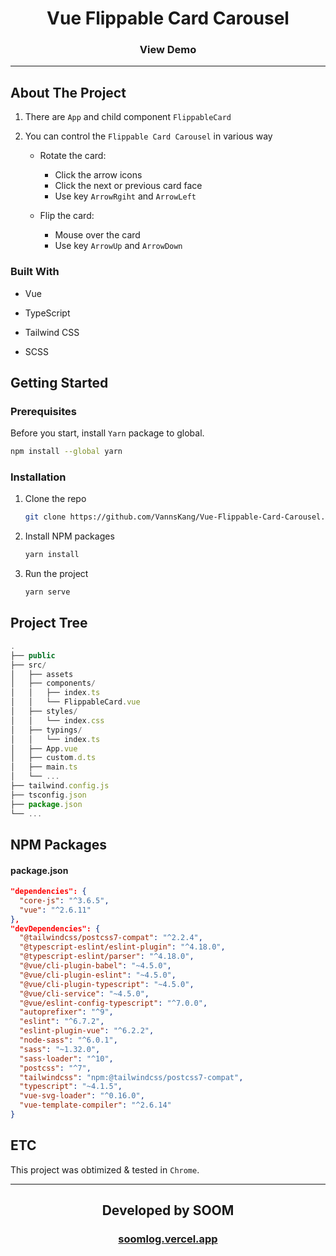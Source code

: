 <h1 align="center"> 
Vue Flippable Card Carousel
</h1>

<h3 align="center">
View Demo
</h3>

---

## About The Project

1. There are `App` and child component `FlippableCard`

2. You can control the `Flippable Card Carousel` in various way

   - Rotate the card:

     - Click the arrow icons
     - Click the next or previous card face
     - Use key `ArrowRgiht` and `ArrowLeft`

   - Flip the card:

     - Mouse over the card
     - Use key `ArrowUp` and `ArrowDown`

### Built With

- Vue

- TypeScript

- Tailwind CSS

- SCSS

## Getting Started

### Prerequisites

Before you start, install `Yarn` package to global.

```sh
npm install --global yarn
```

### Installation

1.  Clone the repo

    ```sh
    git clone https://github.com/VannsKang/Vue-Flippable-Card-Carousel.git
    ```

2.  Install NPM packages

    ```sh
    yarn install
    ```

3.  Run the project

    ```sh
    yarn serve
    ```

## Project Tree

```js
.
├── public
├── src/
│   ├── assets
│   ├── components/
│   │   ├── index.ts
│   │   └── FlippableCard.vue
│   ├── styles/
│   │   └── index.css
│   ├── typings/
│   │   └── index.ts
│   ├── App.vue
│   ├── custom.d.ts
│   ├── main.ts
│   └── ...
├── tailwind.config.js
├── tsconfig.json
├── package.json
└── ...
```

## NPM Packages

#### package.json

```json
"dependencies": {
  "core-js": "^3.6.5",
  "vue": "^2.6.11"
},
"devDependencies": {
  "@tailwindcss/postcss7-compat": "^2.2.4",
  "@typescript-eslint/eslint-plugin": "^4.18.0",
  "@typescript-eslint/parser": "^4.18.0",
  "@vue/cli-plugin-babel": "~4.5.0",
  "@vue/cli-plugin-eslint": "~4.5.0",
  "@vue/cli-plugin-typescript": "~4.5.0",
  "@vue/cli-service": "~4.5.0",
  "@vue/eslint-config-typescript": "^7.0.0",
  "autoprefixer": "^9",
  "eslint": "^6.7.2",
  "eslint-plugin-vue": "^6.2.2",
  "node-sass": "^6.0.1",
  "sass": "~1.32.0",
  "sass-loader": "^10",
  "postcss": "^7",
  "tailwindcss": "npm:@tailwindcss/postcss7-compat",
  "typescript": "~4.1.5",
  "vue-svg-loader": "^0.16.0",
  "vue-template-compiler": "^2.6.14"
}
```

## ETC

This project was obtimized & tested in `Chrome`.

---

<h2 align="center">
Developed by SOOM

</h2>
<h3 align="center">
<a href="https://soomlog.vercel.app/">soomlog.vercel.app</a>
</h3>
